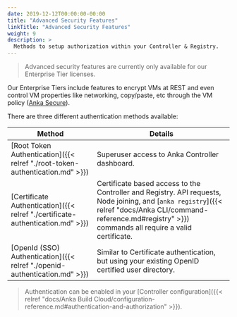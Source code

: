 ```yaml
---
date: 2019-12-12T00:00:00-00:00
title: "Advanced Security Features"
linkTitle: "Advanced Security Features"
weight: 9
description: >
  Methods to setup authorization within your Controller & Registry.
---
```


> Advanced security features are currently only available for our Enterprise Tier licenses.

Our Enterprise Tiers include features to encrypt VMs at REST and even control VM properties like networking, copy/paste, etc through the VM policy ([Anka Secure](https://veertu.com/anka-secure/)).

There are three different authentication methods available:

**Method** | **Details**
--- | ---
[Root Token Authentication]({{< relref "./root-token-authentication.md" >}}) | Superuser access to Anka Controller dashboard.
[Certificate Authentication]({{< relref "./certificate-authentication.md" >}}) | Certificate based access to the Controller and Registry. API requests, Node joining, and [`anka registry`]({{< relref "docs/Anka CLI/command-reference.md#registry" >}}) commands all require a valid certificate.
[OpenId (SSO) Authentication]({{< relref "./openid-authentication.md" >}}) | Similar to Certificate authentication, but using your existing OpenID certified user directory.

> Authentication can be enabled in your [Controller configuration]({{< relref "docs/Anka Build Cloud/configuration-reference.md#authentication-and-authorization" >}}).
